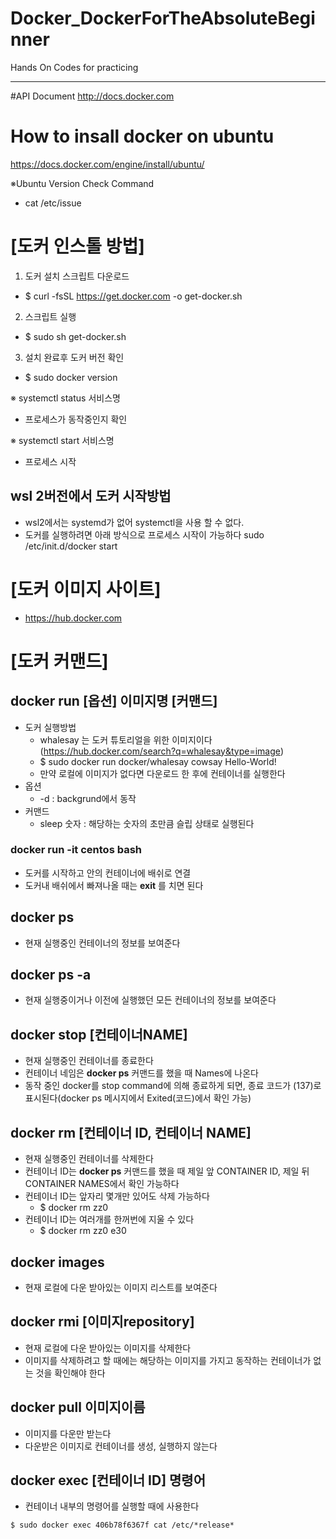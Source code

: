 # Docker_DockerForTheAbsoluteBeginner
Hands On Codes for practicing

--------------------
#API Document
http://docs.docker.com

# How to insall docker on ubuntu
https://docs.docker.com/engine/install/ubuntu/

※Ubuntu Version Check Command
 - cat /etc/issue

# [도커 인스톨 방법]
 1. 도커 설치 스크립트 다운로드
  - $ curl -fsSL https://get.docker.com -o get-docker.sh
 2. 스크립트 실행
  - $ sudo sh get-docker.sh
 3. 설치 완료후 도커 버전 확인
  - $ sudo docker version

※ systemctl status 서비스명
 - 프로세스가 동작중인지 확인

※ systemctl start 서비스명
 - 프로세스 시작

## wsl 2버전에서 도커 시작방법
 - wsl2에서는 systemd가 없어 systemctl을 사용 할 수 없다.
 - 도커를 실행하려면 아래 방식으로 프로세스 시작이 가능하다
   sudo /etc/init.d/docker start
 

# [도커 이미지 사이트]
 - https://hub.docker.com

# [도커 커맨드]

## docker run [옵션] **이미지명** [커맨드]
 - 도커 실행방법
   + whalesay 는 도커 튜토리얼을 위한 이미지이다(https://hub.docker.com/search?q=whalesay&type=image)
   + $ sudo docker run docker/whalesay cowsay Hello-World!
   + 만약 로컬에 이미지가 없다면 다운로드 한 후에 컨테이너를 실행한다
 - 옵션
   + -d : backgrund에서 동작
 - 커맨드
   + sleep 숫자 : 해당하는 숫자의 초만큼 슬립 상태로 실행된다

### docker run -it centos bash
 - 도커를 시작하고 안의 컨테이너에 배쉬로 연결
 - 도커내 배쉬에서 빠져나올 때는 **exit** 를 치면 된다

## docker ps
 - 현재 실행중인 컨테이너의 정보를 보여준다

## docker ps -a
 - 현재 실행중이거나 이전에 실행했던 모든 컨테이너의 정보를 보여준다

## docker stop [컨테이너NAME]
 - 현재 실행중인 컨테이너를 종료한다
 - 컨테이너 네임은 **docker ps** 커맨드를 했을 때 Names에 나온다
 - 동작 중인 docker를 stop command에 의해 종료하게 되면, 종료 코드가 (137)로 표시된다(docker ps 메시지에서 Exited(코드)에서 확인 가능)

## docker rm [컨테이너 ID, 컨테이너 NAME]
 - 현재 실행중인 컨테이너를 삭제한다
 - 컨테이너 ID는 **docker ps** 커맨드를 했을 때 제일 앞 CONTAINER ID, 제일 뒤 CONTAINER NAMES에서 확인 가능하다
 - 컨테이너 ID는 앞자리 몇개만 있어도 삭제 가능하다
   + $ docker rm zz0
 - 컨테이너 ID는 여러개를 한꺼번에 지울 수 있다
   + $ docker rm zz0 e30


## docker images
 - 현재 로컬에 다운 받아있는 이미지 리스트를 보여준다

## docker rmi [이미지repository]
 - 현재 로컬에 다운 받아있는 이미지를 삭제한다
 - 이미지를 삭제하려고 할 때에는 해당하는 이미지를 가지고 동작하는 컨테이너가 없는 것을 확인해야 한다

 
## docker pull 이미지이름
 - 이미지를 다운만 받는다
 - 다운받은 이미지로 컨테이너를 생성, 실행하지 않는다


## docker exec [컨테이너 ID] 명령어
 - 컨테이너 내부의 명령어를 실행할 때에 사용한다
``` 
$ sudo docker exec 406b78f6367f cat /etc/*release*
```

